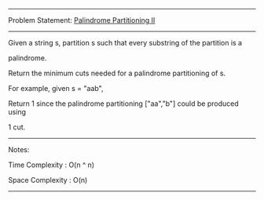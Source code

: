 ******************************************************************************
Problem Statement: [Palindrome Partitioning II](https://leetcode.com/problems/palindrome-partitioning-ii/)
******************************************************************************

Given a string s, partition s such that every substring of the partition is a

palindrome.

Return the minimum cuts needed for a palindrome partitioning of s.

For example, given s = "aab",

Return 1 since the palindrome partitioning ["aa","b"] could be produced using

1 cut.
******************************************************************************
Notes:

Time Complexity : O(n ^ n)

Space Complexity : O(n)

******************************************************************************
